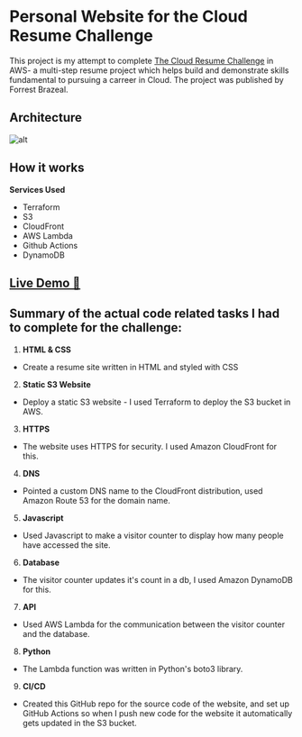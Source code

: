 # Personal Website for the Cloud Resume Challenge

This project is my attempt to complete [The Cloud Resume Challenge](https://cloudresumechallenge.dev/) in AWS- a multi-step resume project which helps build and demonstrate
skills fundamental to pursuing a carreer in Cloud. The project was published by Forrest Brazeal.  

## Architecture
![alt](https://media.licdn.com/dms/image/D4D12AQFAlO-YKf_TSg/article-inline_image-shrink_1500_2232/0/1681562647978?e=1694044800&v=beta&t=e6BIYkaUfNBT1V2hKkHF4ogcOGLlggkVhcNEgKbdJa0)

## How it works



  **Services Used**

 
  - Terraform
  - S3 
  - CloudFront
  - AWS Lambda
  - Github Actions
  - DynamoDB

## [Live Demo 🔗](https://marioszabo.net)


## Summary of the actual code related tasks I had to complete for the challenge:

1. **HTML & CSS**
- Create a resume site written in HTML and styled with CSS

2. **Static S3 Website**
 - Deploy a static S3 website - I used Terraform to deploy the S3 bucket in AWS.

 3. **HTTPS**
  - The website uses HTTPS for security. I used Amazon CloudFront for this.

 4. **DNS**
  - Pointed a custom DNS name to the CloudFront distribution, used Amazon Route 53 for the domain name.

  5. **Javascript**
  - Used Javascript to make a visitor counter to display how many people have accessed the site.

  6. **Database**
   - The visitor counter updates it's count in a db, I used Amazon DynamoDB for this.
   
  7. **API**
   - Used AWS Lambda for the communication between the visitor counter and the database.

  8. **Python**
   - The Lambda function was written in Python's boto3 library.
     
  9. **CI/CD**
   - Created this GitHub repo for the source code of the website, and set up GitHub Actions so when I push new code for the website it automatically
    gets updated in the S3 bucket.

    
   
